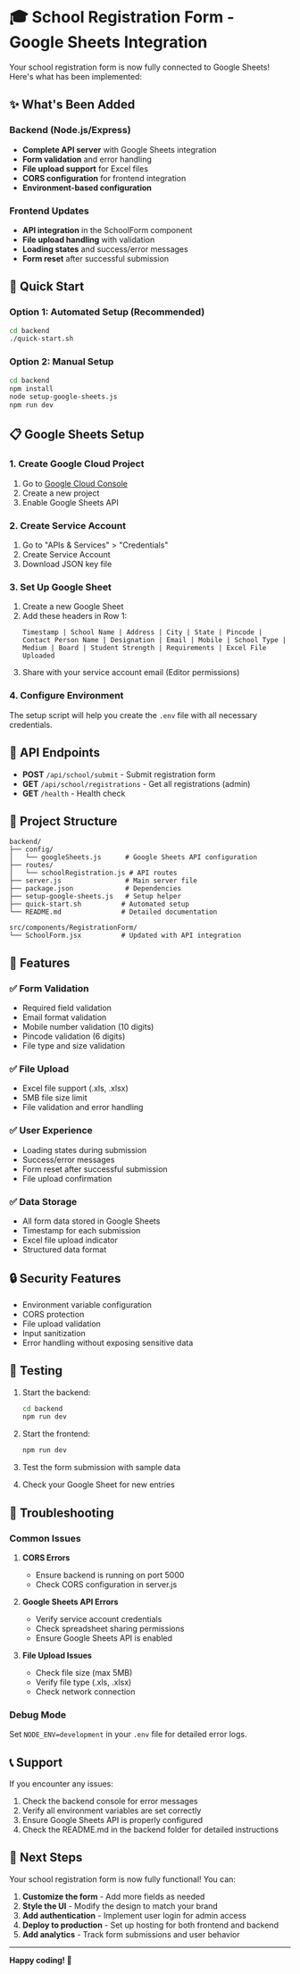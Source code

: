 # 🎓 School Registration Form - Google Sheets Integration

Your school registration form is now fully connected to Google Sheets! Here's what has been implemented:

## ✨ What's Been Added

### Backend (Node.js/Express)
- **Complete API server** with Google Sheets integration
- **Form validation** and error handling
- **File upload support** for Excel files
- **CORS configuration** for frontend integration
- **Environment-based configuration**

### Frontend Updates
- **API integration** in the SchoolForm component
- **File upload handling** with validation
- **Loading states** and success/error messages
- **Form reset** after successful submission

## 🚀 Quick Start

### Option 1: Automated Setup (Recommended)
```bash
cd backend
./quick-start.sh
```

### Option 2: Manual Setup
```bash
cd backend
npm install
node setup-google-sheets.js
npm run dev
```

## 📋 Google Sheets Setup

### 1. Create Google Cloud Project
1. Go to [Google Cloud Console](https://console.cloud.google.com/)
2. Create a new project
3. Enable Google Sheets API

### 2. Create Service Account
1. Go to "APIs & Services" > "Credentials"
2. Create Service Account
3. Download JSON key file

### 3. Set Up Google Sheet
1. Create a new Google Sheet
2. Add these headers in Row 1:
   ```
   Timestamp | School Name | Address | City | State | Pincode | Contact Person Name | Designation | Email | Mobile | School Type | Medium | Board | Student Strength | Requirements | Excel File Uploaded
   ```
3. Share with your service account email (Editor permissions)

### 4. Configure Environment
The setup script will help you create the `.env` file with all necessary credentials.

## 🔧 API Endpoints

- **POST** `/api/school/submit` - Submit registration form
- **GET** `/api/school/registrations` - Get all registrations (admin)
- **GET** `/health` - Health check

## 📁 Project Structure

```
backend/
├── config/
│   └── googleSheets.js      # Google Sheets API configuration
├── routes/
│   └── schoolRegistration.js # API routes
├── server.js                # Main server file
├── package.json             # Dependencies
├── setup-google-sheets.js   # Setup helper
├── quick-start.sh          # Automated setup
└── README.md               # Detailed documentation

src/components/RegistrationForm/
└── SchoolForm.jsx          # Updated with API integration
```

## 🎯 Features

### ✅ Form Validation
- Required field validation
- Email format validation
- Mobile number validation (10 digits)
- Pincode validation (6 digits)
- File type and size validation

### ✅ File Upload
- Excel file support (.xls, .xlsx)
- 5MB file size limit
- File validation and error handling

### ✅ User Experience
- Loading states during submission
- Success/error messages
- Form reset after successful submission
- File upload confirmation

### ✅ Data Storage
- All form data stored in Google Sheets
- Timestamp for each submission
- Excel file upload indicator
- Structured data format

## 🔒 Security Features

- Environment variable configuration
- CORS protection
- File upload validation
- Input sanitization
- Error handling without exposing sensitive data

## 🧪 Testing

1. Start the backend:
   ```bash
   cd backend
   npm run dev
   ```

2. Start the frontend:
   ```bash
   npm run dev
   ```

3. Test the form submission with sample data

4. Check your Google Sheet for new entries

## 🐛 Troubleshooting

### Common Issues

1. **CORS Errors**
   - Ensure backend is running on port 5000
   - Check CORS configuration in server.js

2. **Google Sheets API Errors**
   - Verify service account credentials
   - Check spreadsheet sharing permissions
   - Ensure Google Sheets API is enabled

3. **File Upload Issues**
   - Check file size (max 5MB)
   - Verify file type (.xls, .xlsx)
   - Check network connection

### Debug Mode
Set `NODE_ENV=development` in your `.env` file for detailed error logs.

## 📞 Support

If you encounter any issues:

1. Check the backend console for error messages
2. Verify all environment variables are set correctly
3. Ensure Google Sheets API is properly configured
4. Check the README.md in the backend folder for detailed instructions

## 🎉 Next Steps

Your school registration form is now fully functional! You can:

1. **Customize the form** - Add more fields as needed
2. **Style the UI** - Modify the design to match your brand
3. **Add authentication** - Implement user login for admin access
4. **Deploy to production** - Set up hosting for both frontend and backend
5. **Add analytics** - Track form submissions and user behavior

---

**Happy coding! 🚀** 